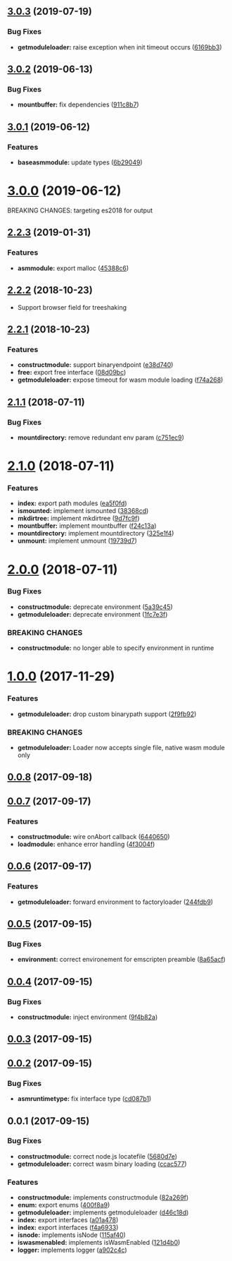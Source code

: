 ## [3.0.3](https://github.com/kwonoj/emscripten-wasm-loader/compare/v3.0.2...v3.0.3) (2019-07-19)


### Bug Fixes

* **getmoduleloader:** raise exception when init timeout occurs ([6169bb3](https://github.com/kwonoj/emscripten-wasm-loader/commit/6169bb3))



## [3.0.2](https://github.com/kwonoj/emscripten-wasm-loader/compare/v3.0.1...v3.0.2) (2019-06-13)


### Bug Fixes

* **mountbuffer:** fix dependencies ([911c8b7](https://github.com/kwonoj/emscripten-wasm-loader/commit/911c8b7))



## [3.0.1](https://github.com/kwonoj/emscripten-wasm-loader/compare/v3.0.0...v3.0.1) (2019-06-12)


### Features

* **baseasmmodule:** update types ([6b29049](https://github.com/kwonoj/emscripten-wasm-loader/commit/6b29049))



# [3.0.0](https://github.com/kwonoj/emscripten-wasm-loader/compare/v2.2.3...v3.0.0) (2019-06-12)

BREAKING CHANGES: targeting es2018 for output

## [2.2.3](https://github.com/kwonoj/emscripten-wasm-loader/compare/v2.2.2...v2.2.3) (2019-01-31)


### Features

* **asmmodule:** export malloc ([45388c6](https://github.com/kwonoj/emscripten-wasm-loader/commit/45388c6))



<a name="2.2.2"></a>
## [2.2.2](https://github.com/kwonoj/emscripten-wasm-loader/compare/v2.2.1...v2.2.2) (2018-10-23)

- Support browser field for treeshaking


<a name="2.2.1"></a>
## [2.2.1](https://github.com/kwonoj/emscripten-wasm-loader/compare/v2.1.1...v2.2.1) (2018-10-23)


### Features

* **constructmodule:** support binaryendpoint ([e38d740](https://github.com/kwonoj/emscripten-wasm-loader/commit/e38d740))
* **free:** export free interface ([08d09bc](https://github.com/kwonoj/emscripten-wasm-loader/commit/08d09bc))
* **getmoduleloader:** expose timeout for wasm module loading ([f74a268](https://github.com/kwonoj/emscripten-wasm-loader/commit/f74a268))



<a name="2.1.1"></a>
## [2.1.1](https://github.com/kwonoj/emscripten-wasm-loader/compare/v2.1.0...v2.1.1) (2018-07-11)


### Bug Fixes

* **mountdirectory:** remove redundant env param ([c751ec9](https://github.com/kwonoj/emscripten-wasm-loader/commit/c751ec9))



<a name="2.1.0"></a>
# [2.1.0](https://github.com/kwonoj/emscripten-wasm-loader/compare/v2.0.0...v2.1.0) (2018-07-11)


### Features

* **index:** export path modules ([ea5f0fd](https://github.com/kwonoj/emscripten-wasm-loader/commit/ea5f0fd))
* **ismounted:** implement ismounted ([38368cd](https://github.com/kwonoj/emscripten-wasm-loader/commit/38368cd))
* **mkdirtree:** implement mkdirtree ([9d7fc9f](https://github.com/kwonoj/emscripten-wasm-loader/commit/9d7fc9f))
* **mountbuffer:** implement mountbuffer ([f24c13a](https://github.com/kwonoj/emscripten-wasm-loader/commit/f24c13a))
* **mountdirectory:** implement mountdirectory ([325e1f4](https://github.com/kwonoj/emscripten-wasm-loader/commit/325e1f4))
* **unmount:** implement unmount ([19739d7](https://github.com/kwonoj/emscripten-wasm-loader/commit/19739d7))



<a name="2.0.0"></a>
# [2.0.0](https://github.com/kwonoj/emscripten-wasm-loader/compare/v1.0.0...v2.0.0) (2018-07-11)


### Bug Fixes

* **constructmodule:** deprecate environment ([5a39c45](https://github.com/kwonoj/emscripten-wasm-loader/commit/5a39c45))
* **getmoduleloader:** deprecate environment ([1fc7e3f](https://github.com/kwonoj/emscripten-wasm-loader/commit/1fc7e3f))


### BREAKING CHANGES

* **constructmodule:** no longer able to specify environment in runtime



<a name="1.0.0"></a>
# [1.0.0](https://github.com/kwonoj/emscripten-wasm-loader/compare/v0.0.8...v1.0.0) (2017-11-29)


### Features

* **getmoduleloader:** drop custom binarypath support ([2f9fb92](https://github.com/kwonoj/emscripten-wasm-loader/commit/2f9fb92))


### BREAKING CHANGES

* **getmoduleloader:** Loader now accepts single file, native wasm module only



<a name="0.0.8"></a>
## [0.0.8](https://github.com/kwonoj/emscripten-wasm-loader/compare/v0.0.7...v0.0.8) (2017-09-18)



<a name="0.0.7"></a>
## [0.0.7](https://github.com/kwonoj/emscripten-wasm-loader/compare/v0.0.6...v0.0.7) (2017-09-17)


### Features

* **constructmodule:** wire onAbort callback ([6440650](https://github.com/kwonoj/emscripten-wasm-loader/commit/6440650))
* **loadmodule:** enhance error handling ([4f3004f](https://github.com/kwonoj/emscripten-wasm-loader/commit/4f3004f))



<a name="0.0.6"></a>
## [0.0.6](https://github.com/kwonoj/emscripten-wasm-loader/compare/v0.0.5...v0.0.6) (2017-09-17)


### Features

* **getmoduleloader:** forward environment to factoryloader ([244fdb9](https://github.com/kwonoj/emscripten-wasm-loader/commit/244fdb9))



<a name="0.0.5"></a>
## [0.0.5](https://github.com/kwonoj/emscripten-wasm-loader/compare/v0.0.4...v0.0.5) (2017-09-15)


### Bug Fixes

* **environment:** correct environement for emscripten preamble ([8a65acf](https://github.com/kwonoj/emscripten-wasm-loader/commit/8a65acf))



<a name="0.0.4"></a>
## [0.0.4](https://github.com/kwonoj/emscripten-wasm-loader/compare/v0.0.3...v0.0.4) (2017-09-15)


### Bug Fixes

* **constructmodule:** inject environment ([9f4b82a](https://github.com/kwonoj/emscripten-wasm-loader/commit/9f4b82a))



<a name="0.0.3"></a>
## [0.0.3](https://github.com/kwonoj/emscripten-wasm-loader/compare/v0.0.2...v0.0.3) (2017-09-15)



<a name="0.0.2"></a>
## [0.0.2](https://github.com/kwonoj/emscripten-wasm-loader/compare/v0.0.1...v0.0.2) (2017-09-15)


### Bug Fixes

* **asmruntimetype:** fix interface type ([cd087b1](https://github.com/kwonoj/emscripten-wasm-loader/commit/cd087b1))



<a name="0.0.1"></a>
## 0.0.1 (2017-09-15)


### Bug Fixes

* **constructmodule:** correct node.js locatefile ([5680d7e](https://github.com/kwonoj/emscripten-wasm-loader/commit/5680d7e))
* **getmoduleloader:** correct wasm binary loading ([ccac577](https://github.com/kwonoj/emscripten-wasm-loader/commit/ccac577))


### Features

* **constructmodule:** implements constructmodule ([82a269f](https://github.com/kwonoj/emscripten-wasm-loader/commit/82a269f))
* **enum:** export enums ([400f8a9](https://github.com/kwonoj/emscripten-wasm-loader/commit/400f8a9))
* **getmoduleloader:** implements getmoduleloader ([d46c18d](https://github.com/kwonoj/emscripten-wasm-loader/commit/d46c18d))
* **index:** export interfaces ([a01a478](https://github.com/kwonoj/emscripten-wasm-loader/commit/a01a478))
* **index:** export interfaces ([f4a6933](https://github.com/kwonoj/emscripten-wasm-loader/commit/f4a6933))
* **isnode:** implements isNode ([115af40](https://github.com/kwonoj/emscripten-wasm-loader/commit/115af40))
* **iswasmenabled:** implements isWasmEnabled ([121d4b0](https://github.com/kwonoj/emscripten-wasm-loader/commit/121d4b0))
* **logger:** implements logger ([a902c4c](https://github.com/kwonoj/emscripten-wasm-loader/commit/a902c4c))



